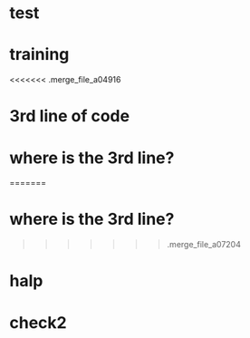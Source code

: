 # test
# training
<<<<<<< .merge_file_a04916
# 3rd line of code
# where is the 3rd line?
=======
# where is the 3rd line?
>>>>>>> .merge_file_a07204
# halp
# check2
